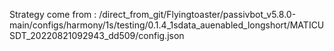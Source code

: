 Strategy come from : /direct_from_git/Flyingtoaster/passivbot_v5.8.0-main/configs/harmony/1s/testing/0.1.4_1sdata_auenabled_longshort/MATICUSDT_20220821092943_dd509/config.json